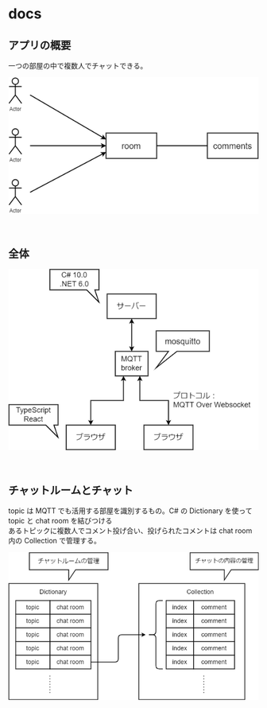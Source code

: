 # docs

## アプリの概要

一つの部屋の中で複数人でチャットできる。

![アプリのイメージ](img/アプリのイメージ.png)

<br>

## 全体

![ブロック図](img/ブロック図.png)

<br>

## チャットルームとチャット

topic は MQTT でも活用する部屋を識別するもの。C# の Dictionary を使って topic と chat room を結びつける<br>
あるトピックに複数人でコメント投げ合い、投げられたコメントは chat room 内の Collection で管理する。

![チャットルームとチャット](img/チャットルームとチャット.png)